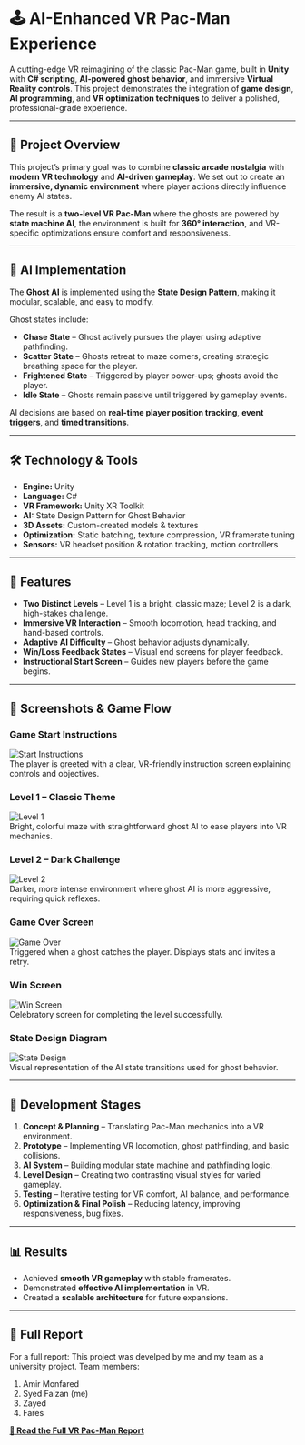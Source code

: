 # 🕹 AI-Enhanced VR Pac-Man Experience

A cutting-edge VR reimagining of the classic Pac-Man game, built in **Unity** with **C# scripting**, **AI-powered ghost behavior**, and immersive **Virtual Reality controls**. This project demonstrates the integration of **game design**, **AI programming**, and **VR optimization techniques** to deliver a polished, professional-grade experience.  

---

## 📌 Project Overview  

This project’s primary goal was to combine **classic arcade nostalgia** with **modern VR technology** and **AI-driven gameplay**. We set out to create an **immersive, dynamic environment** where player actions directly influence enemy AI states.  

The result is a **two-level VR Pac-Man** where the ghosts are powered by **state machine AI**, the environment is built for **360° interaction**, and VR-specific optimizations ensure comfort and responsiveness.  

---

## 🧠 AI Implementation  

The **Ghost AI** is implemented using the **State Design Pattern**, making it modular, scalable, and easy to modify.  

Ghost states include:  
- **Chase State** – Ghost actively pursues the player using adaptive pathfinding.  
- **Scatter State** – Ghosts retreat to maze corners, creating strategic breathing space for the player.  
- **Frightened State** – Triggered by player power-ups; ghosts avoid the player.  
- **Idle State** – Ghosts remain passive until triggered by gameplay events.  

AI decisions are based on **real-time player position tracking**, **event triggers**, and **timed transitions**.  

---

## 🛠 Technology & Tools  

- **Engine:** Unity  
- **Language:** C#  
- **VR Framework:** Unity XR Toolkit  
- **AI:** State Design Pattern for Ghost Behavior  
- **3D Assets:** Custom-created models & textures  
- **Optimization:** Static batching, texture compression, VR framerate tuning  
- **Sensors:** VR headset position & rotation tracking, motion controllers  

---

## 🎯 Features  

- **Two Distinct Levels** – Level 1 is a bright, classic maze; Level 2 is a dark, high-stakes challenge.  
- **Immersive VR Interaction** – Smooth locomotion, head tracking, and hand-based controls.  
- **Adaptive AI Difficulty** – Ghost behavior adjusts dynamically.  
- **Win/Loss Feedback States** – Visual end screens for player feedback.  
- **Instructional Start Screen** – Guides new players before the game begins.  

---

## 📸 Screenshots & Game Flow  

### Game Start Instructions  
![Start Instructions](readme_images/page3_img1.png)  
The player is greeted with a clear, VR-friendly instruction screen explaining controls and objectives.  

### Level 1 – Classic Theme  
![Level 1](readme_images/level1.png)  
Bright, colorful maze with straightforward ghost AI to ease players into VR mechanics.  

### Level 2 – Dark Challenge  
![Level 2](readme_images/level2.png)  
Darker, more intense environment where ghost AI is more aggressive, requiring quick reflexes.  

### Game Over Screen  
![Game Over](readme_images/page4_img1.png)  
Triggered when a ghost catches the player. Displays stats and invites a retry.  

### Win Screen  
![Win Screen](readme_images/page4_img2.png)  
Celebratory screen for completing the level successfully.  

### State Design Diagram  
![State Design](readme_images/page8_img1.png)  
Visual representation of the AI state transitions used for ghost behavior.  

---

## 📄 Development Stages  

1. **Concept & Planning** – Translating Pac-Man mechanics into a VR environment.  
2. **Prototype** – Implementing VR locomotion, ghost pathfinding, and basic collisions.  
3. **AI System** – Building modular state machine and pathfinding logic.  
4. **Level Design** – Creating two contrasting visual styles for varied gameplay.  
5. **Testing** – Iterative testing for VR comfort, AI balance, and performance.  
6. **Optimization & Final Polish** – Reducing latency, improving responsiveness, bug fixes.  

---

## 📊 Results  

- Achieved **smooth VR gameplay** with stable framerates.  
- Demonstrated **effective AI implementation** in VR.  
- Created a **scalable architecture** for future expansions.  

---

## 📄 Full Report  

For a full report:
This project was develped by me and my team as a university project. Team members:
1. Amir Monfared
2. Syed Faizan (me)
3. Zayed
4. Fares

   
[**📄 Read the Full VR Pac-Man Report**](https://syed-raza-portfolio.netlify.app/static/media/vr.bc3e38c3a52e56e447c1.pdf)  
